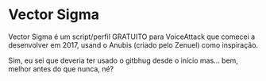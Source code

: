 # Vector Sigma
Vector Sigma é um script/perfil GRATUITO para VoiceAttack que comecei a desenvolver em 2017, usand o Anubis (criado pelo Zenuel) como inspiração.

Sim, eu sei que deveria ter usado o gitbhug desde o início mas... bem, melhor antes do que nunca, né?
